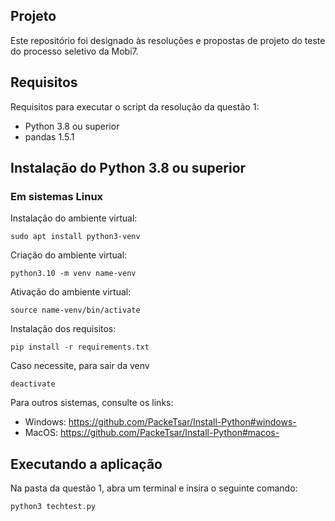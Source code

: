 ## Projeto

Este repositório foi designado às resoluções e propostas de projeto do teste do processo seletivo da Mobi7.

## Requisitos

Requisitos para executar o script da resolução da questão 1:
- Python 3.8 ou superior
- pandas 1.5.1

## Instalação do Python 3.8 ou superior
### Em sistemas Linux
Instalação do ambiente virtual:
```
sudo apt install python3-venv
```

Criação do ambiente virtual:
```
python3.10 -m venv name-venv
```

Ativação do ambiente virtual:
```
source name-venv/bin/activate
```

Instalação dos requisitos: 
```
pip install -r requirements.txt
```

Caso necessite, para sair da venv
```
deactivate
```

Para outros sistemas, consulte os links:
- Windows: https://github.com/PackeTsar/Install-Python#windows-
- MacOS: https://github.com/PackeTsar/Install-Python#macos-

## Executando a aplicação

Na pasta da questão 1, abra um terminal e insira o seguinte comando:
```
python3 techtest.py
```

